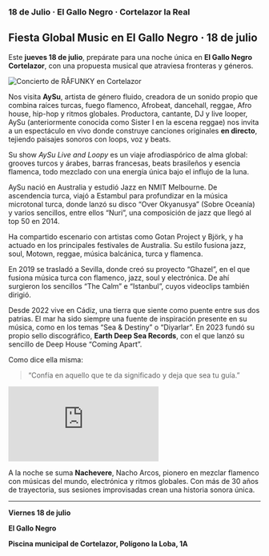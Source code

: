 ﻿### 18 de Julio · El Gallo Negro · Cortelazor la Real

## Fiesta Global Music en El Gallo Negro · 18 de julio

Este **jueves 18 de julio**, prepárate para una noche única en **El Gallo Negro Cortelazor**, con una propuesta musical que atraviesa fronteras y géneros.  

![Concierto de RÂFUNKY en Cortelazor](/images/blog/2025-07-15-aysu-concierto-gallo-negro/aysu-cartel.jpg)

Nos visita **AySu**, artista de género fluido, creadora de un sonido propio que combina raíces turcas, fuego flamenco, Afrobeat, dancehall, reggae, Afro house, hip-hop y ritmos globales. Productora, cantante, DJ y live looper, AySu (anteriormente conocida como Sister I en la escena reggae) nos invita a un espectáculo en vivo donde construye canciones originales **en directo**, tejiendo paisajes sonoros con loops, voz y beats.  

Su show *AySu Live and Loopy* es un viaje afrodiaspórico de alma global: grooves turcos y árabes, barras francesas, beats brasileños y esencia flamenca, todo mezclado con una energía única bajo el influjo de la luna.  

AySu nació en Australia y estudió Jazz en NMIT Melbourne. De ascendencia turca, viajó a Estambul para profundizar en la música microtonal turca, donde lanzó su disco “Over Okyanusya” (Sobre Oceanía) y varios sencillos, entre ellos “Nuri”, una composición de jazz que llegó al top 50 en 2014.  

Ha compartido escenario con artistas como Gotan Project y Björk, y ha actuado en los principales festivales de Australia. Su estilo fusiona jazz, soul, Motown, reggae, música balcánica, turca y flamenca.  

En 2019 se trasladó a Sevilla, donde creó su proyecto “Ghazel”, en el que fusiona música turca con flamenco, jazz, soul y electrónica. De ahí surgieron los sencillos “The Calm” e “Istanbul”, cuyos videoclips también dirigió.  

Desde 2022 vive en Cádiz, una tierra que siente como puente entre sus dos patrias. El mar ha sido siempre una fuente de inspiración presente en su música, como en los temas “Sea & Destiny” o “Diyarlar”. En 2023 fundó su propio sello discográfico, **Earth Deep Sea Records**, con el que lanzó su sencillo de Deep House “Coming Apart”.  

Como dice ella misma:  
> “Confía en aquello que te da significado y deja que sea tu guía.”

<div class="ratio ratio-16x9">
    <iframe 
        src="https://www.youtube.com/embed/ORz00YDLgx8?si=WVdm60IBi1UpFHVk" 
        title="YouTube video player" 
        frameborder="0" 
        allow="accelerometer; autoplay; clipboard-write; encrypted-media; gyroscope; picture-in-picture; web-share" 
        referrerpolicy="strict-origin-when-cross-origin" 
        allowfullscreen>
    </iframe>
</div>

A la noche se suma **Nachevere**, Nacho Arcos, pionero en mezclar flamenco con músicas del mundo, electrónica y ritmos globales. Con más de 30 años de trayectoria, sus sesiones improvisadas crean una historia sonora única.  

---

**Viernes 18 de julio**

**El Gallo Negro**

**Piscina municipal de Cortelazor, Polígono la Loba, 1A**